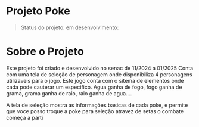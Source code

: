 # Projeto Poke
> Status do projeto: em desenvolvimento:

# Sobre o Projeto

 Este projeto foi criado e desenvolvido no senac de 11/2024 a 01/2025
Conta com uma tela de seleção de personagem onde disponibiliza 4 personagens utilizaveis para o jogo.
Este jogo conta com o sitema de elementos onde cada pode cauterar um especifico. 
Agua ganha de fogo, fogo ganha de grama, grama ganha de raio, raio ganha de agua....

A tela de seleção mostra as informações basicas de cada poke, e permite que voce posso troque a poke para seleção atravez de setas 
o combate começa a parti
